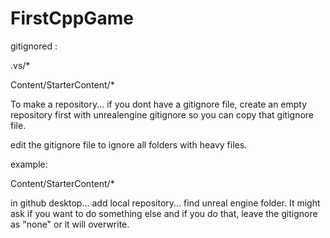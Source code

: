 # FirstCppGame
 
gitignored :

.vs/*

Content/StarterContent/*


To make a repository... if you dont have a gitignore file, create an empty repository first with unrealengine gitignore so you can copy that gitignore file.

edit the gitignore file to ignore all folders with heavy files.

example:

Content/StarterContent/*

in github desktop... add local repository... find unreal engine folder. It might ask if you want to do something else and if you do that, leave the gitignore as "none" or it will overwrite.

